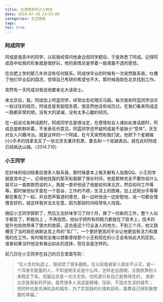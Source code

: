 ```yaml
---
title: 北漂两周年之人物志
date: 2014-07-10 23:55:00
categories: 生活随笔
tags:
toc: true
---
```


### 阿成同学
阿成是我高中的同学，以前我经常问他身边倪同学题目，于是熟悉了阿成。记得阿成高中给我的形象就是很好玩，他的表情总是带着一股琢磨不透的感觉。

在合肥上学的那几年并没有任何联系，阿成快毕业的时候有一次突然联系我，吐槽了他们毕业后的囧况，觉得自己考研的希望也不大，那时候我刚在北京找到工作。

突然有一天阿成对我说他要来北大读硕士。

来北京后，我，阿成加上阿蓝同学，经常出去吃喝压马路。每次我和阿蓝同学谈论一些过往的经历，阿成总是有股陌生感，很显然他没有经历过。在我们看来阿成这一路都非常的顺，没有大的波澜，没有太多心酸的经历。

在一起谈论各种话题时，阿成同学总是很淡定，在感情和女人诸如此类话题时，阿成总是默默听着，不发表任何意见，阿蓝同学还怀疑阿成是不是缺少“受体”，天生对女人兴趣冷淡。就是这样的一个阿成，在今天突然和我们说，他把下个星期做(小)手术的钱拿去买了一张北京去重庆机票，要去和一个姑娘表白。就在此时阿成已经抵达山城。（2014.7.10）


### 小王同学
在妙味的培训结束后很多人联系我，那时候基本上每天都有人加我QQ。小王同学就是其中之一，记得他找我的那天和我聊了很长时间，他是那种完全不要你说什么就可以一直款款而谈的人，我就一直听他说了他是如何来北京，然后如何工作等等。那时候他似乎是在一个低谷，工作的不顺，生活上的困难，加上还刚分手等等都在集在了一起，并且怨声载道的感觉，我一边听他说一边安慰他，说一切都会慢慢变好的，就这样我并没太在意，因为那段时间经常有人找我。

随后小王同学辞职了，然后又去妙味学习了四个月，换了一份新的工作，整个人似乎都变了，积极向上 ，不再抱怨。他似乎把所有的精力都放在了技术上，技术的提升也给他带来了很大的收获，这也是这个行业迷人的地方。不到三个月，他又跳槽去了当时刚在纳斯达克上市的“车厂”，一个更好更高的平台让他更加有活力和激情的在工作。有时候完全难以想象曾经那个小王和现在的小王会有如此大的区别，或者如果当时他没有做出如此的选择，现在会是怎样的。

前几日在小王同学在自己的日志里面写到：

> “在人生的轨迹上，我经受了很多磨练。在以前我被家人朋友不认可，是一个浑身负能量的人，不知道明天会是什么样，怎样走出困境。企图依靠别人来稳定下来，但最后总是一次次无奈。也知道只有自己是靠得住的， 来到北京是我新的开始，虽然很多人说这是拥堵、压抑、不适合生活的城市； 但同样也是充满机会的城市，为了实现我的价值和目标，能靠自己得到我想要的幸福。”
